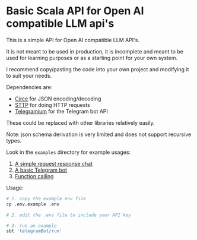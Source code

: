 # Basic Scala API for Open AI compatible LLM api's

This is a simple API for Open AI compatible LLM API's. 

It is not meant to be used in production, it is incomplete and meant to be used for learning purposes or as a starting point for your own system.

I recommend copy/pasting the code into your own project and modifying it to suit your needs.

Dependencies are: 
- [Circe](https://circe.github.io/circe/) for JSON encoding/decoding
- [STTP](https://sttp.softwaremill.com/en/latest/) for doing HTTP requests
- [Telegramium](https://github.com/apimorphism/telegramium) for the Telegram bot API

These could be replaced with other libraries relatively easily.

Note: json schema derivation is very limited and does not support recursive types.

Look in the `examples` directory for example usages:

1. [A simple request response chat](examples/simple-chat/src/main/scala/com/github/merlijn/llm/examples/chat/ExampleSimpleChatResponse.scala)
2. [A basic Telegram bot](examples/telegram-bot/src/main/scala/com/github/merlijn/llm/examples/telegram_bot/ExampleTelegramBot.scala)
3. [Function calling](examples/function-call/src/main/scala/com/github/merlijn/llm/examples/function_call/ExampleFunctionCall.scala)

Usage:

```bash
# 1. copy the example env file
cp .env.example .env

# 2. edit the .env file to include your API key

# 3. run an example
sbt 'telegramBot/run'
```




